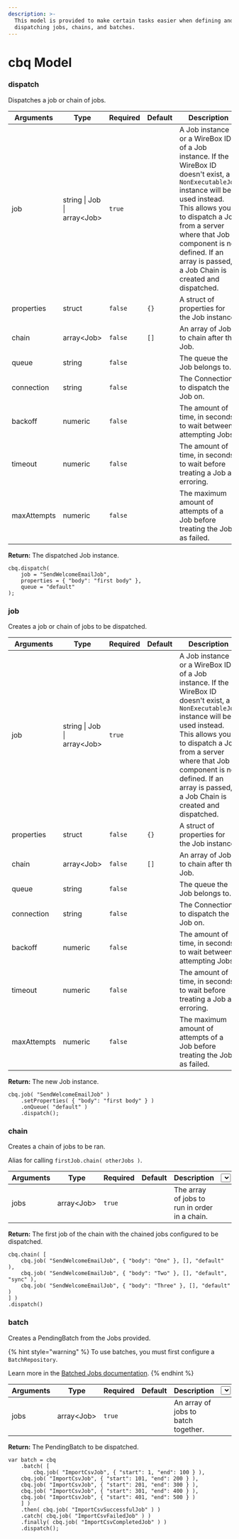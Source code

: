 ```yaml
---
description: >-
  This model is provided to make certain tasks easier when defining and
  dispatching jobs, chains, and batches.
---
```


# cbq Model

### dispatch

Dispatches a job or chain of jobs.

<table><thead><tr><th>Arguments</th><th width="147">Type</th><th>Required</th><th>Default</th><th>Description</th><th data-hidden><select></select></th></tr></thead><tbody><tr><td>job</td><td>string | Job | array&#x3C;Job></td><td><code>true</code></td><td></td><td>A Job instance or a WireBox ID of a Job instance. If the WireBox ID doesn't exist, a <code>NonExecutableJob</code> instance will be used instead. This allows you to dispatch a Job from a server where that Job component is not defined. If an array is passed, a Job Chain is created and dispatched.</td><td></td></tr><tr><td>properties</td><td>struct</td><td><code>false</code></td><td><code>{}</code></td><td>A struct of properties for the Job instance.</td><td></td></tr><tr><td>chain</td><td>array&#x3C;Job></td><td><code>false</code></td><td><code>[]</code></td><td>An array of Jobs to chain after this Job.</td><td></td></tr><tr><td>queue</td><td>string</td><td><code>false</code></td><td></td><td>The queue the Job belongs to.</td><td></td></tr><tr><td>connection</td><td>string</td><td><code>false</code></td><td></td><td>The Connection to dispatch the Job on.</td><td></td></tr><tr><td>backoff</td><td>numeric</td><td><code>false</code></td><td></td><td>The amount of time, in seconds, to wait between attempting Jobs.</td><td></td></tr><tr><td>timeout</td><td>numeric</td><td><code>false</code></td><td></td><td>The amount of time, in seconds, to wait before treating a Job as erroring.</td><td></td></tr><tr><td>maxAttempts</td><td>numeric</td><td><code>false</code></td><td></td><td>The maximum amount of attempts of a Job before treating the Job as failed.</td><td></td></tr></tbody></table>

**Return:** The dispatched Job instance.

```cfscript
cbq.dispatch(
    job = "SendWelcomeEmailJob",
    properties = { "body": "first body" },
    queue = "default"
);
```

### job

Creates a job or chain of jobs to be dispatched.

<table><thead><tr><th>Arguments</th><th width="147">Type</th><th>Required</th><th>Default</th><th>Description</th><th data-hidden><select></select></th></tr></thead><tbody><tr><td>job</td><td>string | Job | array&#x3C;Job></td><td><code>true</code></td><td></td><td>A Job instance or a WireBox ID of a Job instance. If the WireBox ID doesn't exist, a <code>NonExecutableJob</code> instance will be used instead. This allows you to dispatch a Job from a server where that Job component is not defined. If an array is passed, a Job Chain is created and dispatched.</td><td></td></tr><tr><td>properties</td><td>struct</td><td><code>false</code></td><td><code>{}</code></td><td>A struct of properties for the Job instance.</td><td></td></tr><tr><td>chain</td><td>array&#x3C;Job></td><td><code>false</code></td><td><code>[]</code></td><td>An array of Jobs to chain after this Job.</td><td></td></tr><tr><td>queue</td><td>string</td><td><code>false</code></td><td></td><td>The queue the Job belongs to.</td><td></td></tr><tr><td>connection</td><td>string</td><td><code>false</code></td><td></td><td>The Connection to dispatch the Job on.</td><td></td></tr><tr><td>backoff</td><td>numeric</td><td><code>false</code></td><td></td><td>The amount of time, in seconds, to wait between attempting Jobs.</td><td></td></tr><tr><td>timeout</td><td>numeric</td><td><code>false</code></td><td></td><td>The amount of time, in seconds, to wait before treating a Job as erroring.</td><td></td></tr><tr><td>maxAttempts</td><td>numeric</td><td><code>false</code></td><td></td><td>The maximum amount of attempts of a Job before treating the Job as failed.</td><td></td></tr></tbody></table>

**Return:** The new Job instance.

```cfscript
cbq.job( "SendWelcomeEmailJob" )
    .setProperties( { "body": "first body" } )
    .onQueue( "default" )
    .dispatch();
```

### chain

Creates a chain of jobs to be ran.

Alias for calling `firstJob.chain( otherJobs )`.

<table><thead><tr><th>Arguments</th><th width="156">Type</th><th width="40">Required</th><th>Default</th><th>Description</th><th data-hidden><select></select></th></tr></thead><tbody><tr><td>jobs</td><td>array&#x3C;Job></td><td><code>true</code></td><td></td><td>The array of jobs to run in order in a chain.</td><td></td></tr></tbody></table>

**Return:** The first job of the chain with the chained jobs configured to be dispatched.

```cfscript
cbq.chain( [
    cbq.job( "SendWelcomeEmailJob", { "body": "One" }, [], "default" ),
    cbq.job( "SendWelcomeEmailJob", { "body": "Two" }, [], "default", "sync" ),
    cbq.job( "SendWelcomeEmailJob", { "body": "Three" }, [], "default" )
] )
.dispatch()
```

### batch

Creates a PendingBatch from the Jobs provided.

{% hint style="warning" %}
To use batches, you must first configure a `BatchRepository`.&#x20;

Learn more in the [Batched Jobs documentation](jobs/batched-jobs.md).
{% endhint %}

<table><thead><tr><th>Arguments</th><th width="123">Type</th><th width="331">Required</th><th>Default</th><th>Description</th><th data-hidden><select></select></th></tr></thead><tbody><tr><td>jobs</td><td>array&#x3C;Job></td><td><code>true</code></td><td></td><td>An array of jobs to batch together.</td><td></td></tr></tbody></table>

**Return:** The PendingBatch to be dispatched.

```cfscript
var batch = cbq
    .batch( [
        cbq.job( "ImportCsvJob", { "start": 1, "end": 100 } ),
	cbq.job( "ImportCsvJob", { "start": 101, "end": 200 } ),
	cbq.job( "ImportCsvJob", { "start": 201, "end": 300 } ),
	cbq.job( "ImportCsvJob", { "start": 301, "end": 400 } ),
	cbq.job( "ImportCsvJob", { "start": 401, "end": 500 } )
    ] )
    .then( cbq.job( "ImportCsvSuccessfulJob" ) )
    .catch( cbq.job( "ImportCsvFailedJob" ) )
    .finally( cbq.job( "ImportCsvCompletedJob" ) )
    .dispatch();
```
